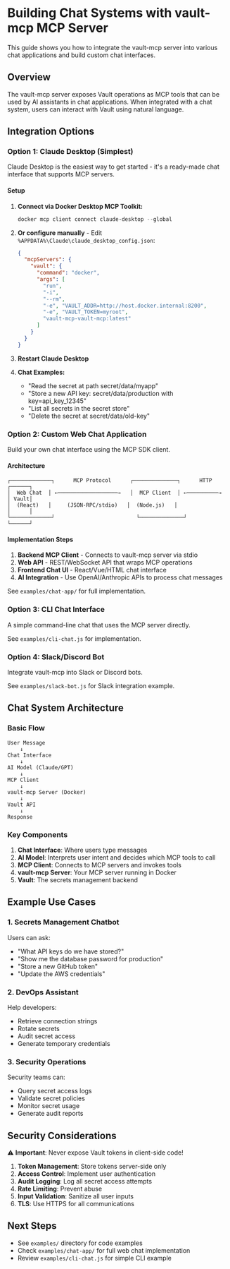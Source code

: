 # Building Chat Systems with vault-mcp MCP Server

This guide shows you how to integrate the vault-mcp server into various chat applications and build custom chat interfaces.

## Overview

The vault-mcp server exposes Vault operations as MCP tools that can be used by AI assistants in chat applications. When integrated with a chat system, users can interact with Vault using natural language.

## Integration Options

### Option 1: Claude Desktop (Simplest)

Claude Desktop is the easiest way to get started - it's a ready-made chat interface that supports MCP servers.

#### Setup

1. **Connect via Docker Desktop MCP Toolkit:**
   ```powershell
   docker mcp client connect claude-desktop --global
   ```

2. **Or configure manually** - Edit `%APPDATA%\Claude\claude_desktop_config.json`:
   ```json
   {
     "mcpServers": {
       "vault": {
         "command": "docker",
         "args": [
           "run",
           "-i",
           "--rm",
           "-e", "VAULT_ADDR=http://host.docker.internal:8200",
           "-e", "VAULT_TOKEN=myroot",
           "vault-mcp-vault-mcp:latest"
         ]
       }
     }
   }
   ```

3. **Restart Claude Desktop**

4. **Chat Examples:**
   - "Read the secret at path secret/data/myapp"
   - "Store a new API key: secret/data/production with key=api_key_12345"
   - "List all secrets in the secret store"
   - "Delete the secret at secret/data/old-key"

### Option 2: Custom Web Chat Application

Build your own chat interface using the MCP SDK client.

#### Architecture

```
┌─────────────┐      MCP Protocol      ┌──────────────┐      HTTP      ┌──────┐
│  Web Chat  │ ←───────────────────→   │  MCP Client  │ ←──────────→    │ Vault│
│  (React)   │     (JSON-RPC/stdio)   │  (Node.js)   │                │      │
└─────────────┘                          └──────────────┘                └──────┘
```

#### Implementation Steps

1. **Backend MCP Client** - Connects to vault-mcp server via stdio
2. **Web API** - REST/WebSocket API that wraps MCP operations
3. **Frontend Chat UI** - React/Vue/HTML chat interface
4. **AI Integration** - Use OpenAI/Anthropic APIs to process chat messages

See `examples/chat-app/` for full implementation.

### Option 3: CLI Chat Interface

A simple command-line chat that uses the MCP server directly.

See `examples/cli-chat.js` for implementation.

### Option 4: Slack/Discord Bot

Integrate vault-mcp into Slack or Discord bots.

See `examples/slack-bot.js` for Slack integration example.

## Chat System Architecture

### Basic Flow

```
User Message
    ↓
Chat Interface
    ↓
AI Model (Claude/GPT)
    ↓
MCP Client
    ↓
vault-mcp Server (Docker)
    ↓
Vault API
    ↓
Response
```

### Key Components

1. **Chat Interface**: Where users type messages
2. **AI Model**: Interprets user intent and decides which MCP tools to call
3. **MCP Client**: Connects to MCP servers and invokes tools
4. **vault-mcp Server**: Your MCP server running in Docker
5. **Vault**: The secrets management backend

## Example Use Cases

### 1. Secrets Management Chatbot

Users can ask:
- "What API keys do we have stored?"
- "Show me the database password for production"
- "Store a new GitHub token"
- "Update the AWS credentials"

### 2. DevOps Assistant

Help developers:
- Retrieve connection strings
- Rotate secrets
- Audit secret access
- Generate temporary credentials

### 3. Security Operations

Security teams can:
- Query secret access logs
- Validate secret policies
- Monitor secret usage
- Generate audit reports

## Security Considerations

⚠️ **Important**: Never expose Vault tokens in client-side code!

1. **Token Management**: Store tokens server-side only
2. **Access Control**: Implement user authentication
3. **Audit Logging**: Log all secret access attempts
4. **Rate Limiting**: Prevent abuse
5. **Input Validation**: Sanitize all user inputs
6. **TLS**: Use HTTPS for all communications

## Next Steps

- See `examples/` directory for code examples
- Check `examples/chat-app/` for full web chat implementation
- Review `examples/cli-chat.js` for simple CLI example

